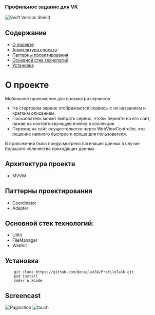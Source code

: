 ### Профильное задание для VK
![Swift Version Shield](https://img.shields.io/badge/Swift%205.0-FA7343?style=flat&logo=swift&logoColor=white)

## Содержание <!-- omit in toc -->

- [О проекте](#о-проекте)
- [Архитектура проекта](#архитектура-проекта)
- [Паттерны проектирования](#паттерны-проектирования)
- [Основной стек технологий](#основной-стек-технологий)
- [Установка](#установка)

# О проекте
Мобильное приложение для просмотра сервисов

- На стартовом экране отображаются сервисы с их названием и кратким описанием.
- Пользователь может выбрать сервис, чтобы перейти на его сайт, нажав на соответствующую ячейку в коллекции.
- Переход на сайт осуществляется через WebViewController, это решение намного быстрее и проше для пользователя.

В приложении была предусмотрена пагинация данных в случае большого количества приходящих данных.

## Архитектура проекта
- MVVM

## Паттерны проектирования 

- Coordinator
- Adapter

## Основной стек технологий:

- UIKit
- FileManager
- WebKit

## Установка

```
    git clone https://github.com/donailo456/ProfileTask.git
    pod install
    cmd+r в Xcode 
```

## Screencast
![Pagination](https://s9.gifyu.com/images/SVcA7.gif)  ![touch](https://s12.gifyu.com/images/SVcA8.gif)
